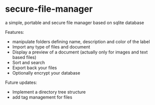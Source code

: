 # secure-file-manager

a simple, portable and secure file manager based on sqlite database

Features:
  - manipulate folders defining name, description and color of the label
  - Import any type of files and document
  - Display a preview of a document (actually only for images and text based files)
  - Sort and search
  - Export back your files
  - Optionally encrypt your database
  
Future updates:
  - Implement a directory tree structure
  - add tag management for files
